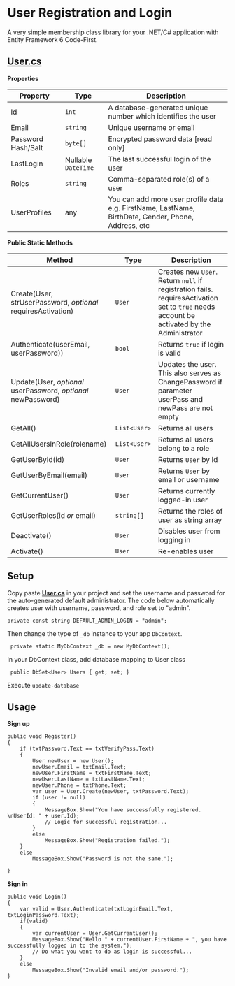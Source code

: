 # User Registration and Login 
A very simple membership class library for your .NET/C# application with Entity Framework 6 Code-First.

## [User.cs](https://github.com/aspdotnetgabs/GabsWinformEF/blob/UserAuth/GabsWinformEF/Models/User.cs)
**Properties**

|  Property | Type  |  Description |
|---|---|---|
| Id  |  `int` | A database-generated unique number which identifies the user  |
|  Email | `string`  | Unique username or email  |
|  Password Hash/Salt | `byte[]`  |  Encrypted password data [read only] |
|  LastLogin | Nullable `DateTime`  | The last successful login of the user  |
| Roles  |  `string` | Comma-separated role(s) of a user  |
|  UserProfiles | any  | You can add more user profile data e.g. FirstName, LastName, BirthDate, Gender, Phone, Address, etc  |

**Public Static Methods**

|  Method |  Type | Description  |
|---|---|---|
| Create(User, strUserPassword, *optional* requiresActivation)  |  `User` |  Creates new `User`. Return `null` if registration fails. requiresActivation set to `true` needs account be activated by the Administrator |
|  Authenticate(userEmail, userPassword)) |  `bool` | Returns `true` if login is valid  |
|  Update(User, *optional* userPassword, *optional* newPassword) | `User`  | Updates the user. This also serves as ChangePassword if parameter userPass and newPass are not empty  |
|  GetAll() | `List<User>`  | Returns all users  |
|  GetAllUsersInRole(rolename) | `List<User>`  | Returns all users belong to a role  |
|  GetUserById(id) | `User`  | Returns `User` by Id |
|  GetUserByEmail(email) | `User`  | Returns `User` by email or username |
|  GetCurrentUser() | `User`  | Returns currently logged-in user |
|  GetUserRoles(id *or* email) | `string[]`  | Returns the roles of user as string array |
|  Deactivate() | `User`  | Disables user from logging in  |
|  Activate() | `User`  | Re-enables user  |

## Setup
Copy paste **[User.cs](https://raw.githubusercontent.com/aspdotnetgabs/GabsWinformEF/UserAuth/GabsWinformEF/Models/User.cs)** in your project and set the username and password for the auto-generated default administrator. The code below automatically creates user with username, password, and role set to "admin".

    private const string DEFAULT_ADMIN_LOGIN = "admin";

Then change the type of `_db` instance to your app `DbContext`.

     private static MyDbContext _db = new MyDbContext();

In your DbContext class, add database mapping to User class

     public DbSet<User> Users { get; set; }

Execute `update-database`

## Usage
**Sign up**

    public void Register()
    {
        if (txtPassword.Text == txtVerifyPass.Text)
        {
            User newUser = new User();
            newUser.Email = txtEmail.Text;
            newUser.FirstName = txtFirstName.Text;
            newUser.LastName = txtLastName.Text;
            newUser.Phone = txtPhone.Text;
            var user = User.Create(newUser, txtPassword.Text);
            if (user != null)
            {
                MessageBox.Show("You have successfully registered. \nUserId: " + user.Id);
                // Logic for successful registration...
            }
            else
                MessageBox.Show("Registration failed.");
        }
        else
            MessageBox.Show("Password is not the same.");

    }

**Sign in**

    public void Login()
    {
        var valid = User.Authenticate(txtLoginEmail.Text, txtLoginPassword.Text);
        if(valid)
        {
            var currentUser = User.GetCurrentUser();
            MessageBox.Show("Hello " + currentUser.FirstName + ", you have successfully logged in to the system.");
            // Do what you want to do as login is successful...
        }
        else
            MessageBox.Show("Invalid email and/or password.");
    }
